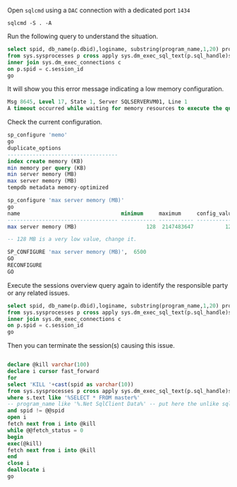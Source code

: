 Open `sqlcmd` using a `DAC` connection with a dedicated port `1434`

```CMD
sqlcmd -S . -A

```

Run the following query to understand the situation.

```sql
select spid, db_name(p.dbid),loginame, substring(program_name,1,20) program_name, substring(s.text,1,20) sample_sql_text, blocked, waittime, lastwaittype, hostname, c.client_net_address
from sys.sysprocesses p cross apply sys.dm_exec_sql_text(p.sql_handle)s
inner join sys.dm_exec_connections c
on p.spid = c.session_id
go

```
It will show you this error message indicating a low memory configuration.

```sql
Msg 8645, Level 17, State 1, Server SQLSERVERVM01, Line 1
A timeout occurred while waiting for memory resources to execute the query in resource pool 'internal' (1). Rerun the query.
```

Check the current configuration.
```sql
sp_configure 'memo'
go
duplicate_options
-----------------------------------
index create memory (KB)
min memory per query (KB)
min server memory (MB)
max server memory (MB)
tempdb metadata memory-optimized

sp_configure 'max server memory (MB)'
go
name                                minimum     maximum     config_value run_value
----------------------------------- ----------- ----------- ------------ -----------
max server memory (MB)                      128  2147483647          128         128

-- 128 MB is a very low value, change it.

SP_CONFIGURE 'max server memory (MB)',  6500
GO
RECONFIGURE
GO

```

Execute the sessions overview query again to identify the responsible party or any related issues.

```sql
select spid, db_name(p.dbid),loginame, substring(program_name,1,20) program_name, substring(s.text,1,20) sample_sql_text, blocked, waittime, lastwaittype, hostname, c.client_net_address
from sys.sysprocesses p cross apply sys.dm_exec_sql_text(p.sql_handle)s
inner join sys.dm_exec_connections c
on p.spid = c.session_id
go

```

Then you can terminate the session(s) causing this issue.

```sql

declare @kill varchar(100)
declare i cursor fast_forward
for
select 'KILL '+cast(spid as varchar(10))
from sys.sysprocesses p cross apply sys.dm_exec_sql_text(p.sql_handle)s
where s.text like '%SELECT * FROM master%'
-- program_name like '%.Net SqlClient Data%' -- put here the unlike sql text or change the column e.g. program_name or loginame
and spid != @@spid
open i
fetch next from i into @kill
while @@fetch_status = 0
begin
exec(@kill)
fetch next from i into @kill
end
close i
deallocate i
go